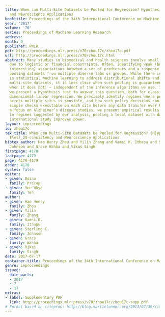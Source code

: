 ```yaml
---
title: When can Multi-Site Datasets be Pooled for Regression? Hypothesis Tests, $\ell_2$-consistency
  and Neuroscience Applications
booktitle: Proceedings of the 34th International Conference on Machine Learning
year: '2017'
volume: '70'
series: Proceedings of Machine Learning Research
address: 
month: 0
publisher: PMLR
pdf: http://proceedings.mlr.press/v70/zhou17c/zhou17c.pdf
url: http://proceedings.mlr.press/v70/zhou17c.html
abstract: Many studies in biomedical and health sciences involve small sample sizes
  due to logistic or financial constraints. Often, identifying weak (but scientifically
  interesting) associations between a set of predictors and a response necessitates
  pooling datasets from multiple diverse labs or groups. While there is a rich literature
  in statistical machine learning to address distributional shifts and inference in
  multi-site datasets, it is less clear when such pooling is guaranteed to help (and
  when it does not) – independent of the inference algorithms we use. In this paper,
  we present a hypothesis test to answer this question, both for classical and high
  dimensional linear regression. We precisely identify regimes where pooling datasets
  across multiple sites is sensible, and how such policy decisions can be made via
  simple checks executable on each site before any data transfer ever happens. With
  a focus on Alzheimer’s disease studies, we present empirical results showing that
  in regimes suggested by our analysis, pooling a local dataset with data from an
  international study improves power.
layout: inproceedings
id: zhou17c
tex_title: When can Multi-Site Datasets be Pooled for Regression? {H}ypothesis Tests,
  $\ell_2$-consistency and Neuroscience Applications
bibtex_author: Hao Henry Zhou and Yilin Zhang and Vamsi K. Ithapu and Sterling C.
  Johnson and Grace Wahba and Vikas Singh
firstpage: 4170
lastpage: 4179
page: 4170-4179
order: 4170
cycles: false
editor:
- given: Doina
  family: Precup
- given: Yee Whye
  family: Teh
author:
- given: Hao Henry
  family: Zhou
- given: Yilin
  family: Zhang
- given: Vamsi K.
  family: Ithapu
- given: Sterling C.
  family: Johnson
- given: Grace
  family: Wahba
- given: Vikas
  family: Singh
date: 2017-07-17
container-title: Proceedings of the 34th International Conference on Machine Learning
genre: inproceedings
issued:
  date-parts:
  - 2017
  - 7
  - 17
extras:
- label: Supplementary PDF
  link: http://proceedings.mlr.press/v70/zhou17c/zhou17c-supp.pdf
# Format based on citeproc: http://blog.martinfenner.org/2013/07/30/citeproc-yaml-for-bibliographies/
---
```

